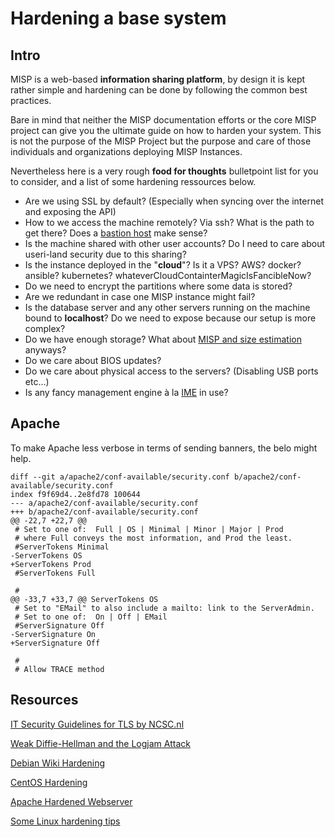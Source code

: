 # Hardening a base system

## Intro

MISP is a web-based **information sharing platform**, by design it is kept rather simple and hardening can be done by following the common best practices.

Bare in mind that neither the MISP documentation efforts or the core MISP project can give you the ultimate guide on how to harden your system.
This is not the purpose of the MISP Project but the purpose and care of those individuals and organizations deploying MISP Instances.

Nevertheless here is a very rough **food for thoughts** bulletpoint list for you to consider, and a list of some hardening ressources below.

- Are we using SSL by default? (Especially when syncing over the internet and exposing the API)
- How to we access the machine remotely? Via ssh? What is the path to get there? Does a [bastion host](https://en.wikipedia.org/wiki/Bastion_host) make sense?
- Is the machine shared with other user accounts? Do I need to care about useri-land security due to this sharing?
- Is the instance deployed in the "**cloud**"? Is it a VPS? AWS? docker? ansible? kubernetes? whateverCloudContainterMagicIsFancibleNow?
- Do we need to encrypt the partitions where some data is stored?
- Are we redundant in case one MISP instance might fail?
- Is the database server and any other servers running on the machine bound to **localhost**? Do we need to expose because our setup is more complex?
- Do we have enough storage? What about [MISP and size estimation](https://misp-project.org/MISP-sizer/) anyways?
- Do we care about BIOS updates?
- Do we care about physical access to the servers? (Disabling USB ports etc...)
- Is any fancy management engine à la [IME](https://en.wikipedia.org/wiki/Intel_Management_Engine) in use?

## Apache

To make Apache less verbose in terms of sending banners, the belo might help.

```
diff --git a/apache2/conf-available/security.conf b/apache2/conf-available/security.conf
index f9f69d4..2e8fd78 100644
--- a/apache2/conf-available/security.conf
+++ b/apache2/conf-available/security.conf
@@ -22,7 +22,7 @@
 # Set to one of:  Full | OS | Minimal | Minor | Major | Prod
 # where Full conveys the most information, and Prod the least.
 #ServerTokens Minimal
-ServerTokens OS
+ServerTokens Prod
 #ServerTokens Full
 
 #
@@ -33,7 +33,7 @@ ServerTokens OS
 # Set to "EMail" to also include a mailto: link to the ServerAdmin.
 # Set to one of:  On | Off | EMail
 #ServerSignature Off
-ServerSignature On
+ServerSignature Off
 
 #
 # Allow TRACE method
```

## Resources

[IT Security Guidelines for TLS by NCSC.nl](https://www.ncsc.nl/english/current-topics/factsheets/it-security-guidelines-for-transport-layer-security-tls.html)

[Weak Diffie-Hellman and the Logjam Attack](https://weakdh.org/sysadmin.html)

[Debian Wiki Hardening](https://wiki.debian.org/Hardening)

[CentOS Hardening](https://wiki.centos.org/HowTos/OS_Protection)

[Apache Hardened Webserver](https://docs.rockylinux.org/sv/guides/web/apache_hardened_webserver/)

[Some Linux hardening tips](https://www.cyberciti.biz/tips/linux-security.html)
